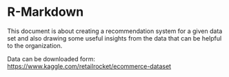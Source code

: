 # R-Markdown

This document is about creating a recommendation system for a given data set and also drawing some useful insights from the data that can be helpful to the organization.

Data can be downloaded form: https://www.kaggle.com/retailrocket/ecommerce-dataset

